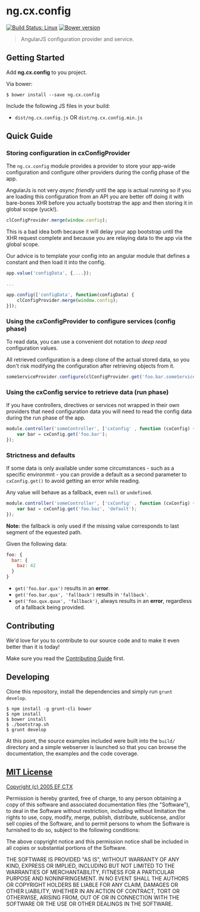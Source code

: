 # ng.cx.config
[![Build Status: Linux](http://img.shields.io/travis/ef-ctx/ng.cx.config/master.svg?style=flat-square)](https://travis-ci.org/ef-ctx/ng.cx.config)
[![Bower version](http://img.shields.io/bower/v/ng.cx.config.svg?style=flat-square)](git@github.com:ef-ctx/ng.cx.config.git)

> AngularJS configuration provider and service.


## Getting Started

Add **ng.cx.config** to you project.

Via bower:

```
$ bower install --save ng.cx.config
```

Include the following JS files in your build:
- `dist/ng.cx.config.js` OR `dist/ng.cx.config.min.js`


## Quick Guide


### Storing configuration in cxConfigProvider

The `ng.cx.config` module provides a provider to store your app-wide configuration and configure other providers
during the config phase of the app.

AngularJs is not very *async friendly* until the app is actual running so if you are loading this configuration from an
API you are better off doing it with bare-bones XHR before you actually bootstrap the app and then storing it in global
scope (yuck!).

```javascript
clConfigProvider.merge(window.config);
```

This is a bad idea both because it will delay your app bootstrap until the XHR request complete and because you are
relaying data to the app via the global scope.

Our advice is to template your config into an angular module that defines a constant and then load it into the config.

```javascript
app.value('configData', {....});

...

app.config(['configData', function(configData) {
    clConfigProvider.merge(window.config);
}]);
```


### Using the cxConfigProvider to configure services (config phase)

To read data, you can use a convenient dot notation to *deep read* configuration values.

All retrieved configuration is a deep clone of the actual stored data, so you don't risk modifying the configuration
after retrieving objects from it.

```javascript
someServiceProvider.configure(clConfigProvider.get('foo.bar.someServiceSettings'));
```


### Using the cxConfig service to retrieve data (run phase)

If you have controllers, directives or services not wrapped in their own providers that need configuration data you will
need to read the config data during the run phase of the app.

```javascript
module.controller('someController', ['cxConfig' , function (cxConfig) {
    var bar = cxConfig.get('foo.bar');
});

```

### Strictness and defaults

If some data is only available under some circumstances - such as a specific environmnt - you can provide a default as
a second parameter to `cxConfig.get()` to avoid getting an error while reading.

Any value will behave as a fallback, even `null` or `undefined`.

```javascript
module.controller('someController', ['cxConfig' , function (cxConfig) {
    var baz = cxConfig.get('foo.baz', 'default');
});
```

**Note:** the fallback is only used if the missing value corresponds to last segment of the equested path.

Given the following data:

```javascript
foo: {
  bar: {
    baz: 42
  }
}
```

- `get('foo.bar.qux')` results in an **error**.
- `get('foo.bar.qux', 'fallback')` results in `'fallback'`.
- `get('foo.qux.quux', 'fallback')`, always results in an **error**, regardless of a fallback being provided.


## Contributing

We'd love for you to contribute to our source code and to make it even better than it is today!

Make sure you read the [Contributing Guide](CONTRIBUTING.md) first.


## Developing

Clone this repository, install the dependencies and simply run `grunt develop`.

```
$ npm install -g grunt-cli bower
$ npm install
$ bower install
$ ./bootstrap.sh
$ grunt develop
```

At this point, the source examples included were built into the `build/` directory and a simple webserver is launched so
that you can browse the documentation, the examples and the code coverage.


## [MIT License](LICENSE)

[Copyright (c) 2005 EF CTX](https://raw.githubusercontent.com/EFEducationFirstMobile/oss/master/LICENSE)

Permission is hereby granted, free of charge, to any person obtaining a copy of
this software and associated documentation files (the "Software"), to deal in
the Software without restriction, including without limitation the rights to
use, copy, modify, merge, publish, distribute, sublicense, and/or sell copies of
the Software, and to permit persons to whom the Software is furnished to do so,
subject to the following conditions:

The above copyright notice and this permission notice shall be included in all
copies or substantial portions of the Software.

THE SOFTWARE IS PROVIDED "AS IS", WITHOUT WARRANTY OF ANY KIND, EXPRESS OR
IMPLIED, INCLUDING BUT NOT LIMITED TO THE WARRANTIES OF MERCHANTABILITY, FITNESS
FOR A PARTICULAR PURPOSE AND NONINFRINGEMENT. IN NO EVENT SHALL THE AUTHORS OR
COPYRIGHT HOLDERS BE LIABLE FOR ANY CLAIM, DAMAGES OR OTHER LIABILITY, WHETHER
IN AN ACTION OF CONTRACT, TORT OR OTHERWISE, ARISING FROM, OUT OF OR IN
CONNECTION WITH THE SOFTWARE OR THE USE OR OTHER DEALINGS IN THE SOFTWARE.

